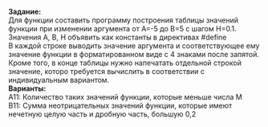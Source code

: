 <b>Задание:</b><br/>
Для функции составить программу построения таблицы значений функции при изменении аргумента от А=-5 до В=5 с шагом Н=0.1.<br/>
Значения А, В, Н объявить как константы в директивах #define <br/>
В каждой строке выводить значение аргумента и соответствующее ему значение функции в форматированном виде с 4 знаками после запятой.<br/>
Кроме того, в конце таблицы нужно напечатать отдельной строкой значение, которо требуется вычислить в соответствии с индивидуальным вариантом.<br/>
<b>Варианты:</b><br/>
А11: Количество таких значений функции, которые меньше числа М<br/>
В11: Сумма неотрицательных значений функции, которые имеют нечетную целую часть и дробную часть, большую 0,2<br/>